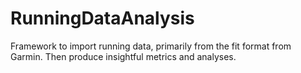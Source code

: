 # RunningDataAnalysis
Framework to import running data, primarily from the fit format from Garmin. Then produce insightful metrics and analyses.
